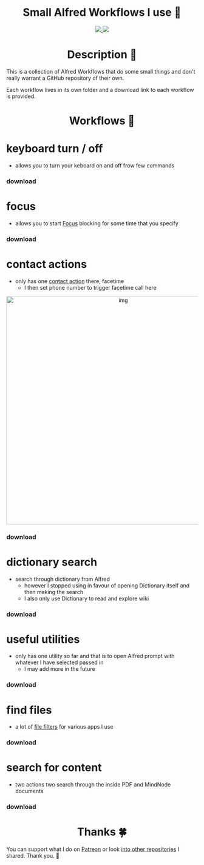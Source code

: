 <h1 align="center">Small Alfred Workflows I use 🎩</h1>

<div align="center">
<a href="https://www.patreon.com/nikitavoloboev">
		<img src="https://img.shields.io/badge/Say%20Thanks-💗-ff69b4.svg">
	</a>
	<a href="https://github.com/nikitavoloboev/small-workflows/blob/master/LICENSE">
		<img src="https://img.shields.io/pypi/l/pipenv.svg">
	</a>
</div>

<h1 align="center"> Description 📕</h1>

This is a collection of Alfred Workflows that do some small things and don't really warrant a GitHub repository of their own.

Each workflow lives in its own folder and a download link to each workflow is provided.

<h1 align="center"> Workflows 🎩</h1>

# keyboard turn / off
- allows you to turn your keboard on and off frow few commands

### download

# focus
- allows you to start [Focus](https://heyfocus.com) blocking for some time that you specify

### download

# contact actions
- only has one [contact action](https://www.alfredapp.com/help/workflows/triggers/contact-action/) there, facetime
	- I then set phone number to trigger facetime call here 

<p align="center"><img src="https://i.imgur.com/nBV3rPS.png" width="600" alt="img"></p>

### download	

# dictionary search
- search through dictionary from Alfred
	- however I stopped using in favour of opening Dictionary itself and then making the search
	- I also only use Dictionary to read and explore wiki

### download

# useful utilities 
- only has one utility so far and that is to open Alfred prompt with whatever I have selected passed in
	- I may add more in the future
	
### download

# find files
- a lot of [file filters](https://www.alfredapp.com/help/workflows/inputs/file-filter/) for various apps I use

### download

# search for content
- two actions two search through the inside PDF and MindNode documents

### download



<h1 align="center"> Thanks 🍀</h1>

You can support what I do on [Patreon](https://www.patreon.com/nikitavoloboev) or look [into other repositories](https://my.mindnode.com/ZKGETDkUaQUsL3q8q9z788CxG84oEHgDiT79GuzX#-191.2,-905.2,2) I shared. Thank you. 💛 

